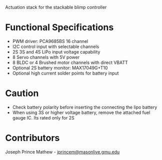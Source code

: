 Actuation stack for the stackable blimp controller

# Functional Specifications
- PWM driver: PCA9685BS 16 channel 
- I2C control input with selectable channels
- 2S 3S and 4S LiPo input voltage capability
- 8 Servo channels with 5V power
- 8 BLDC or 4 Brushed motor channels with direct VBATT
- Optional 2S battery monitor: MAX17049G+T10
- Optional high current solder points for battery input

# Caution
- Check battery polarity before inserting the connecting the lipo battery
- When using 3S or higher voltage battery, remove the attached fuel gauge IC. Its rated only for 2S

# Contributors
Joseph Prince Mathew - jprincem@masonlive.gmu.edu